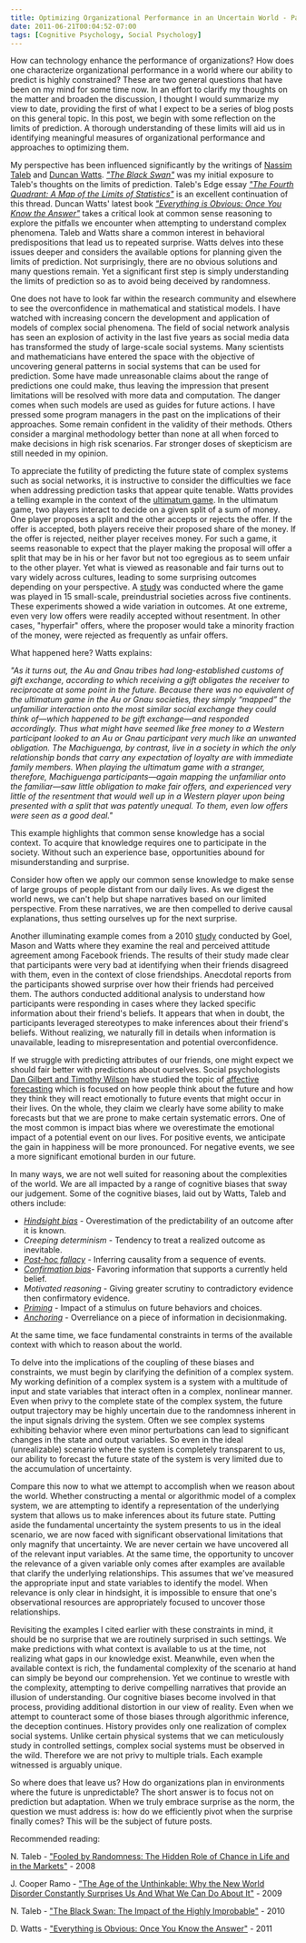 ```yaml
---
title: Optimizing Organizational Performance in an Uncertain World - Part 1 - The Limits of Prediction
date: 2011-06-21T00:04:52-07:00
tags: [Cognitive Psychology, Social Psychology]
---
```

How can technology enhance the performance of organizations? How does one characterize organizational performance in a world where our ability to predict is highly constrained? These are two general questions that have been on my mind for some time now. In an effort to clarify my thoughts on the matter and broaden the discussion, I thought I would summarize my view to date, providing the first of what I expect to be a series of blog posts on this general topic. In this post, we begin with some reflection on the limits of prediction. A thorough understanding of these limits will aid us in identifying meaningful measures of organizational performance and approaches to optimizing them.

My perspective has been influenced significantly by the writings of [Nassim Taleb](http://www.fooledbyrandomness.com/) and [Duncan Watts](http://web.archive.org/web/20120224053020/http://research.yahoo.com/Duncan_Watts). _["The Black Swan"](http://www.amazon.com/Black-Swan-Impact-Highly-Improbable/dp/1400063515)_ was my initial exposure to Taleb's thoughts on the limits of prediction. Taleb's Edge essay _["The Fourth Quadrant: A Map of the Limits of Statistics"](http://www.edge.org/3rd_culture/taleb08/taleb08_index.html)_ is an excellent continuation of this thread. Duncan Watts' latest book _["Everything is Obvious: Once You Know the Answer"](http://everythingisobvious.com/)_ takes a critical look at common sense reasoning to explore the pitfalls we encounter when attempting to understand complex phenomena. Taleb and Watts share a common interest in behavioral predispositions that lead us to repeated surprise. Watts delves into these issues deeper and considers the available options for planning given the limits of prediction. Not surprisingly, there are no obvious solutions and many questions remain. Yet a significant first step is simply understanding the limits of prediction so as to avoid being deceived by randomness.

One does not have to look far within the research community and elsewhere to see the overconfidence in mathematical and statistical models. I have watched with increasing concern the development and application of models of complex social phenomena. The field of social network analysis has seen an explosion of activity in the last five years as social media data has transformed the study of large-scale social systems. Many scientists and mathematicians have entered the space with the objective of uncovering general patterns in social systems that can be used for prediction. Some have made unreasonable claims about the range of predictions one could make, thus leaving the impression that present limitations will be resolved with more data and computation. The danger comes when such models are used as guides for future actions. I have pressed some program managers in the past on the implications of their approaches. Some remain confident in the validity of their methods. Others consider a marginal methodology better than none at all when forced to make decisions in high risk scenarios. Far stronger doses of skepticism are still needed in my opinion.

To appreciate the futility of predicting the future state of complex systems such as social networks, it is instructive to consider the difficulties we face when addressing prediction tasks that appear quite tenable. Watts provides a telling example in the context of the [ultimatum game](http://en.wikipedia.org/wiki/Ultimatum_game). In the ultimatum game, two players interact to decide on a given split of a sum of money. One player proposes a split and the other accepts or rejects the offer. If the offer is accepted, both players receive their proposed share of the money. If the offer is rejected, neither player receives money. For such a game, it seems reasonable to expect that the player making the proposal will offer a split that may be in his or her favor but not too egregious as to seem unfair to the other player. Yet what is viewed as reasonable and fair turns out to vary widely across cultures, leading to some surprising outcomes depending on your perspective. A [study](http://tuvalu.santafe.edu/~bowles/InSearchHomoEconomicus2001.pdf) was conducted where the game was played in 15 small-scale, preindustrial societies across five continents. These experiments showed a wide variation in outcomes. At one extreme, even very low offers were readily accepted without resentment. In other cases, "hyperfair" offers, where the proposer would take a minority fraction of the money, were rejected as frequently as unfair offers.

What happened here? Watts explains:

_"As it turns out, the Au and Gnau tribes had long-established customs of gift exchange, according to which receiving a gift obligates the receiver to reciprocate at some point in the future. Because there was no equivalent of the ultimatum game in the Au or Gnau societies, they simply “mapped” the unfamiliar interaction onto the most similar social exchange they could think of—which happened to be gift exchange—and responded accordingly. Thus what might have seemed like free money to a Western participant looked to an Au or Gnau participant very much like an unwanted obligation. The Machiguenga, by contrast, live in a society in which the only relationship bonds that carry any expectation of loyalty are with immediate family members. When playing the ultimatum game with a stranger, therefore, Machiguenga participants—again mapping the unfamiliar onto the familiar—saw little obligation to make fair offers, and experienced very little of the resentment that would well up in a Western player upon being presented with a split that was patently unequal. To them, even low offers were seen as a good deal."_

This example highlights that common sense knowledge has a social context. To acquire that knowledge requires one to participate in the society. Without such an experience base, opportunities abound for misunderstanding and surprise.

Consider how often we apply our common sense knowledge to make sense of large groups of people distant from our daily lives. As we digest the world news, we can't help but shape narratives based on our limited perspective. From these narratives, we are then compelled to derive causal explanations, thus setting ourselves up for the next surprise.

Another illuminating example comes from a 2010 [study](GoelMasonWatts2010.pdf) conducted by Goel, Mason and Watts where they examine the real and perceived attitude agreement among Facebook friends. The results of their study made clear that participants were very bad at identifying when their friends disagreed with them, even in the context of close friendships. Anecdotal reports from the participants showed surprise over how their friends had perceived them. The authors conducted additional analysis to understand how participants were responding in cases where they lacked specific information about their friend's beliefs. It appears that when in doubt, the participants leveraged stereotypes to make inferences about their friend's beliefs. Without realizing, we naturally fill in details when information is unavailable, leading to misrepresentation and potential overconfidence.

If we struggle with predicting attributes of our friends, one might expect we should fair better with predictions about ourselves. Social psychologists [Dan Gilbert and Timothy Wilson](http://edge.org/conversation/social_psychological_narrative) have studied the topic of [affective forecasting](http://en.wikipedia.org/wiki/Affective_forecasting) which is focused on how people think about the future and how they think they will react emotionally to future events that might occur in their lives. On the whole, they claim we clearly have some ability to make forecasts but that we are prone to make certain systematic errors. One of the most common is impact bias where we overestimate the emotional impact of a potential event on our lives. For positive events, we anticipate the gain in happiness will be more pronounced. For negative events, we see a more significant emotional burden in our future.

In many ways, we are not well suited for reasoning about the complexities of the world. We are all impacted by a range of cognitive biases that sway our judgement. Some of the cognitive biases, laid out by Watts, Taleb and others include:

*   _[Hindsight bias](http://en.wikipedia.org/wiki/Hindsight_bias)_ - Overestimation of the predictability of an outcome after it is known.
*   _Creeping determinism_ - Tendency to treat a realized outcome as inevitable.
*   _[Post-hoc fallacy](http://en.wikipedia.org/wiki/Post_hoc_ergo_propter_hoc)_ - Inferring causality from a sequence of events.
*   _[Confirmation bias](http://en.wikipedia.org/wiki/Confirmation_bias)_- Favoring information that supports a currently held belief.
*   _Motivated reasoning_ - Giving greater scrutiny to contradictory evidence then confirmatory evidence.
*   _[Priming](http://en.wikipedia.org/wiki/Priming_(psychology))_ - Impact of a stimulus on future behaviors and choices.
*   _[Anchoring](http://en.wikipedia.org/wiki/Anchoring)_ - Overreliance on a piece of information in decisionmaking.

At the same time, we face fundamental constraints in terms of the available context with which to reason about the world.

To delve into the implications of the coupling of these biases and constraints, we must begin by clarifying the definition of a complex system. My working definition of a complex system is a system with a multitude of input and state variables that interact often in a complex, nonlinear manner. Even when privy to the complete state of the complex system, the future output trajectory may be highly uncertain due to the randomness inherent in the input signals driving the system. Often we see complex systems exhibiting behavior where even minor perturbations can lead to significant changes in the state and output variables. So even in the ideal (unrealizable) scenario where the system is completely transparent to us, our ability to forecast the future state of the system is very limited due to the accumulation of uncertainty.

Compare this now to what we attempt to accomplish when we reason about the world. Whether constructing a mental or algorithmic model of a complex system, we are attempting to identify a representation of the underlying system that allows us to make inferences about its future state. Putting aside the fundamental uncertainty the system presents to us in the ideal scenario, we are now faced with significant observational limitations that only magnify that uncertainty. We are never certain we have uncovered all of the relevant input variables. At the same time, the opportunity to uncover the relevance of a given variable only comes after examples are available that clarify the underlying relationships. This assumes that we've measured the appropriate input and state variables to identify the model. When relevance is only clear in hindsight, it is impossible to ensure that one's observational resources are appropriately focused to uncover those relationships.

Revisiting the examples I cited earlier with these constraints in mind, it should be no surprise that we are routinely surprised in such settings. We make predictions with what context is available to us at the time, not realizing what gaps in our knowledge exist. Meanwhile, even when the available context is rich, the fundamental complexity of the scenario at hand can simply be beyond our comprehension. Yet we continue to wrestle with the complexity, attempting to derive compelling narratives that provide an illusion of understanding. Our cognitive biases become involved in that process, providing additional distortion in our view of reality. Even when we attempt to counteract some of those biases through algorithmic inference, the deception continues. History provides only one realization of complex social systems. Unlike certain physical systems that we can meticulously study in controlled settings, complex social systems must be observed in the wild. Therefore we are not privy to multiple trials. Each example witnessed is arguably unique.

So where does that leave us? How do organizations plan in environments where the future is unpredictable? The short answer is to focus not on prediction but adaptation. When we truly embrace surprise as the norm, the question we must address is: how do we efficiently pivot when the surprise finally comes? This will be the subject of future posts.

Recommended reading:

N. Taleb - ["Fooled by Randomness: The Hidden Role of Chance in Life and in the Markets"](http://www.amazon.com/Fooled-Randomness-Hidden-Chance-Markets/dp/1400067936/ref=sr_1_1?s=books&ie=UTF8&qid=1308626237&sr=1-1) - 2008

J. Cooper Ramo - ["The Age of the Unthinkable: Why the New World Disorder Constantly Surprises Us And What We Can Do About It"](http://www.amazon.com/Age-Unthinkable-Disorder-Constantly-Surprises/dp/B00509CQH6/ref=sr_1_1?s=books&ie=UTF8&qid=1308626199&sr=1-1) - 2009

N. Taleb - ["The Black Swan: The Impact of the Highly Improbable"](http://www.amazon.com/Black-Swan-Improbable-Robustness-Fragility/dp/081297381X/ref=sr_1_1?s=books&ie=UTF8&qid=1308626166&sr=1-1) - 2010

D. Watts - ["Everything is Obvious: Once You Know the Answer"](http://www.amazon.com/Everything-Obvious-Once-Know-Answer/dp/0385531680/ref=sr_1_1?s=books&ie=UTF8&qid=1308626103&sr=1-1) - 2011
